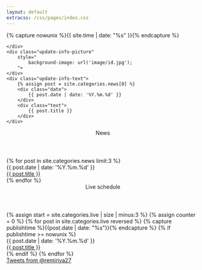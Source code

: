 ```yaml
---
layout: default
extracss: /css/pages/index.css
---
```

{% capture nowunix %}{{ site.time | date: "%s" }}{% endcapture %}
<div class="top-picture"
	style="
		background-image: url('image/index-large/00.jpg');
		background-size: cover;
		background-position: 35%;
	">
	<div class="extra-link">
		
	</div>
	<div class="update-info-picture"
		style="
			background-image: url('image/id.jpg');
		">
	</div>
	<div class="update-info-text">
		{% assign post = site.categories.news[0] %}
		<div class="date">
			{{ post.date | date: '%Y.%m.%d' }}
		</div>
		<div class="text">
			{{ post.title }}
		</div>
	</div>
</div>
<div class="bottom-contents">
	<section class="news">
		<header>News</header>
		{% for post in site.categories.news limit:3 %}
		<div class="post-thumb">
			<div class="date">
				{{ post.date | date: '%Y.%m.%d' }}
			</div>
			<div class="title">
				<a href="{{ page.url | ptr }}{{ post.url }}">{{ post.title }}
					<i class="fa fa-arrow-circle-right fa-lg"></i></a>
			</div>
		</div>
		{% endfor %}
	</section>
	<section class="live">
		<header>Live schedule</header>
		{% assign start = site.categories.live | size | minus:3 %}
		{% assign counter = 0 %}
		{% for post in site.categories.live reversed %}
		{% capture publishtime %}{{post.date | date: "%s"}}{% endcapture %}
		{% if publishtime >= nowunix %}
		<div class="post-thumb">
			<div class="date">
				{{ post.date | date: '%Y.%m.%d' }}
			</div>
			<div class="title">
				<a href="{{ page.url | ptr }}{{ post.url }}">{{ post.title }}
					<i class="fa fa-arrow-circle-right fa-lg"></i></a>
			</div>
		</div>
		{% endif %}
		{% endfor %}
	</section>
	<section class="twitter">
		<a class="twitter-timeline" href="https://twitter.com/remiriya27" data-widget-id="607049707467120641" data-link-color="#d55" data-chrome="nofooter" data-border-color="#ffc6d1" data-tweet-limit="3">Tweets from @remiriya27</a>
	</section>
</div>